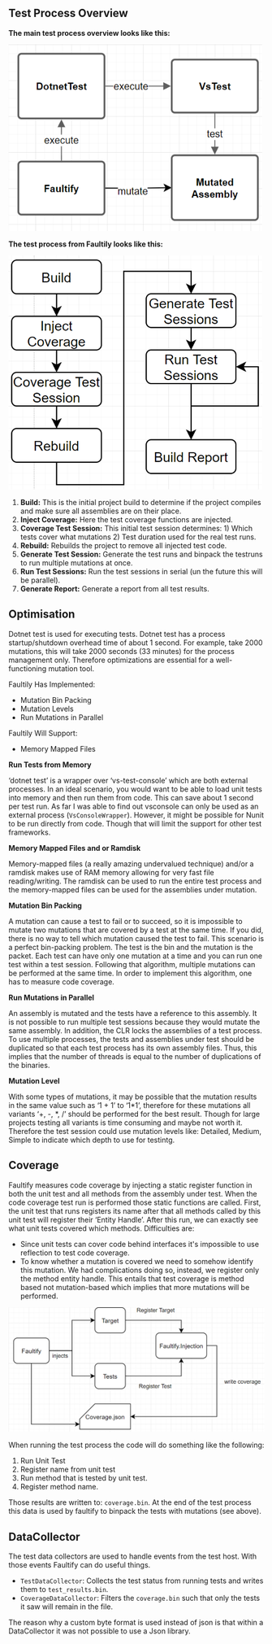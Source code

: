 ## Test Process Overview

**The main test process overview looks like this:**

<img src="./img/test-process-overview.PNG" alt="drawing" width="500"/>

**The test process from Faultily looks like this:**

<img src="./img/test-process.PNG" alt="drawing" width="500"/>

1. **Build:** This is the initial project build to determine if the project compiles and make sure all assemblies are on their place. 
2. **Inject Coverage:** Here the test coverage functions are injected. 
3. **Coverage Test Session:** This initial test session determines: 1) Which tests cover what mutations 2) Test duration used for the real test runs.
4. **Rebuild:** Rebuilds the project to remove all injected test code.
5. **Generate Test Session:** Generate the test runs and binpack the testruns to run multiple mutations at once.
6. **Run Test Sessions:** Run the test sessions in serial (un the future this will be parallel).
7. **Generate Report:** Generate a report from all test results.

## Optimisation
Dotnet test is used for executing tests.
Dotnet test has a process startup/shutdown overhead time of about 1 second. 
For example, take 2000 mutations, this will take 2000 seconds (33 minutes) for the process management only. 
Therefore optimizations are essential for a well-functioning mutation tool.

Faultily Has Implemented:
- Mutation Bin Packing
- Mutation Levels
- Run Mutations in Parallel

Faultily Will Support:
- Memory Mapped Files

**Run Tests from Memory**

‘dotnet test’ is a wrapper over ‘vs-test-console’ which are both external processes. 
In an ideal scenario, you would want to be able to load unit tests into memory and then run them from code. 
This can save about 1 second per test run. As far I was able to find out vsconsole can only be used as an external process (`VsConsoleWrapper`).
However, it might be possible for Nunit to be run directly from code. 
Though that will limit the support for other test frameworks. 

**Memory Mapped Files and or Ramdisk**

Memory-mapped files (a really amazing undervalued technique) and/or a ramdisk makes use of RAM memory allowing for very fast file reading/writing. 
The ramdisk can be used to run the entire test process and the memory-mapped files can be used for the assemblies under mutation.

**Mutation Bin Packing**

A mutation can cause a test to fail or to succeed, so it is impossible to mutate two mutations that are covered by a test at the same time. 
If you did, there is no way to tell which mutation caused the test to fail. This scenario is a perfect bin-packing problem. 
The test is the bin and the mutation is the packet. Each test can have only one mutation at a time and you can run one test within a test session. 
Following that algorithm, multiple mutations can be performed at the same time.
In order to implement this algorithm, one has to measure code coverage.

**Run Mutations in Parallel**

An assembly is mutated and the tests have a reference to this assembly. 
It is not possible to run multiple test sessions because they would mutate the same assembly. 
In addition, the CLR locks the assemblies of a test process. 
To use multiple processes, the tests and assemblies under test should be duplicated so that each test process has its own assembly files. 
Thus, this implies that the number of threads is equal to the number of duplications of the binaries.

**Mutation Level**

With some types of mutations, it may be possible that the mutation results in the same value such as ‘1 + 1’ to ‘1*1’, 
therefore for these mutations all variants ‘+, -, *, /’ should be performed for the best result.
Though for large projects testing all variants is time consuming and maybe not worth it. 
Therefore the test session could use mutation levels like: Detailed, Medium, Simple to indicate which depth to use for testintg.

## Coverage

Faultify measures code coverage by injecting a static register function in both the unit test and all methods from the assembly under test. 
When the code coverage test run is performed those static functions are called. First, the unit test that runs registers its name after that all methods called by this unit test will register their ‘Entity Handle’. After this run, we can exactly see what unit tests covered which methods. 
Difficulties are:
- Since unit tests can cover code behind interfaces it's impossible to use reflection to test code coverage.
- To know whether a mutation is covered we need to somehow identify this mutation. We had complications doing so, instead, we register only the method entity handle. 
This entails that test coverage is method based not mutation-based which implies that more mutations will be performed.

![Analyzers](./img/coverage.PNG)  

When running the test process the code will do something like the following:
1. Run Unit Test
2. Register name from unit test
3. Run method that is tested by unit test.
4. Register method name.

Those results are written to: `coverage.bin`.
At the end of the test process this data is used by faultify to binpack the tests with mutations (see above).  

## DataCollector
The test data collectors are used to handle events from the test host.
With those events Faultify can do useful things. 

- `TestDataCollector`: Collects the test status from running tests and writes them to `test_results.bin`.
- `CoverageDataCollector`: Filters the `coverage.bin` such that only the tests it saw will remain in the file.

The reason why a custom byte format is used instead of json is that within a DataCollector it was not possible to use 
a Json library.   
